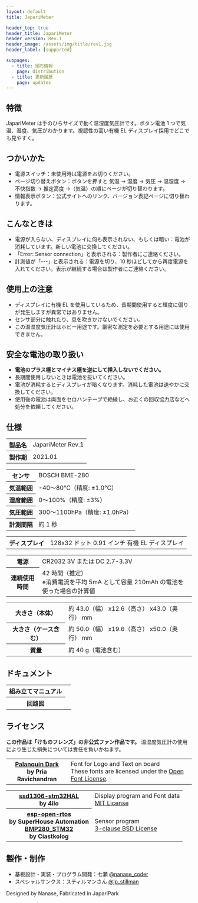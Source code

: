 ```yaml
---
layout: default
title: JapariMeter

header_top: true
header_title: JapariMeter
header_version: Rev.1
header_image: /assets/img/title/rev1.jpg
header_label: [supported]

subpages:
  - title: 頒布情報
    page: distribution
  - title: 更新履歴
    page: updates
---
```


## 特徴

JapariMeter は手のひらサイズで動く温湿度気圧計です。ボタン電池 1 つで気温、湿度、気圧がわかります。視認性の高い有機 EL ディスプレイ採用でどこでも見やすく。

## つかいかた

- 電源スイッチ：未使用時は電源をお切りください。
- ページ切り替えボタン：ボタンを押すと 気温 → 湿度 → 気圧 → 温湿度 → 不快指数 → 推定高度 →（気温）の順にページが切り替わります。
- 情報表示ボタン：公式サイトへのリンク、バージョン表記ページに切り替わります。

## こんなときは

- 電源が入らない、ディスプレイに何も表示されない、もしくは暗い：電池が消耗しています。新しい電池に交換してください。
- 「Error: Sensor connection」と表示される：製作者にご連絡ください。
- 計測値が「---」と表示される：電源を切り、10 秒ほどしてから再度電源を入れてください。表示が継続する場合は製作者にご連絡ください。

## 使用上の注意

- ディスプレイに有機 EL を使用しているため、長期間使用すると輝度に偏りが発生しますが異常ではありません。
- センサ部分に触れたり、息を吹きかけないでください。
- この温湿度気圧計はホビー用途です。厳密な測定を必要とする用途には使用できません。

## 安全な電池の取り扱い

- **電池のプラス極とマイナス極を逆にして挿入しないでください。**
- 長期間使用しないときは電池を抜いてください。
- 電池が消耗するとディスプレイが暗くなります。消耗した電池は速やかに交換してください。
- 使用後の電池は両面をセロハンテープで絶縁し、お近くの回収協力店などへ処分を依頼してください。

## 仕様

<table class="spec-table">
  <tbody>
    <tr>
      <th>製品名</th>
      <td>JapariMeter Rev.1</td>
    </tr>
    <tr>
      <th>製作期</th>
      <td>2021.01</td>
    </tr>
  </tbody>
</table>

<table class="spec-table">
  <tbody>
    <tr>
      <th>センサ</th>
      <td>BOSCH BME-280</td>
    </tr>
    <tr>
      <th>気温範囲</th>
      <td>-40〜80℃（精度: ±1.0℃）</td>
    </tr>
    <tr>
      <th>湿度範囲</th>
      <td>0〜100%（精度: ±3%）</td>
    </tr>
    <tr>
      <th>気圧範囲</th>
      <td>300〜1100hPa（精度: ±1.0hPa）</td>
    </tr>
    <tr>
      <th>計測間隔</th>
      <td>約 1 秒</td>
    </tr>
  </tbody>
</table>

<table class="spec-table">
  <tbody>
    <tr>
      <th>ディスプレイ</th>
      <td>128x32 ドット 0.91 インチ 有機 EL ディスプレイ</td>
    </tr>
  </tbody>
</table>

<table class="spec-table">
  <tbody>
    <tr>
      <th>電源</th>
      <td>CR2032 3V または DC 2.7-3.3V</td>
    </tr>
    <tr>
      <th>連続使用時間</th>
      <td>
        42 時間（推定）<br />
        <span class="foot-note">※消費電流を平均 5mA として容量 210mAh の電池を使った場合の計算値</span>
      </td>
    </tr>
  </tbody>
</table>

<table class="spec-table">
  <tbody>
    <tr>
      <th>大きさ（本体）</th>
      <td>約 43.0（幅） x12.6（高さ） x43.0（奥行） mm</td>
    </tr>
    <tr>
      <th>大きさ（ケース含む）</th>
      <td>約 50.0（幅） x19.6（高さ） x50.0（奥行） mm</td>
    </tr>
    <tr>
      <th>質量</th>
      <td>約 40 g（電池含む）</td>
    </tr>
  </tbody>
</table>

## ドキュメント

<table class="spec-table">
  <tbody>
    <tr>
      <th>組み立てマニュアル</th>
      <td></td>
    </tr>
    <tr>
      <th>回路図</th>
      <td></td>
    </tr>
  </tbody>
</table>

## ライセンス

**この作品は「けものフレンズ」の非公式ファン作品です。** 温湿度気圧計の使用により生じた損失については責任を負いかねます。

<table class="spec-table">
  <tbody>
    <tr>
      <th>
        <a href="https://fonts.google.com/specimen/Palanquin+Dark#about" target="_blank">Palanquin Dark</a><br />
        <span class="foot-note">by Pria Ravichandran</span>
      </th>
      <td>
        <span class="foot-note">Font for Logo and Text on board</span><br />
        These fonts are licensed under the <a href="https://scripts.sil.org/cms/scripts/page.php?site_id=nrsi&id=OFL" target="_blank">Open Font License</a>.
      </td>
    </tr>
  </tbody>
</table>

<table class="spec-table">
  <tbody>
    <tr>
      <th>
        <a href="https://github.com/4ilo/ssd1306-stm32HAL" target="_blank">ssd1306-stm32HAL</a><br />
        <span class="foot-note">by 4ilo</span>
      </th>
      <td>
        <span class="foot-note">Display program and Font data</span><br />
        <a href="https://github.com/4ilo/ssd1306-stm32HAL/blob/master/LICENSE.md" target="_blank">MIT License</a>
      </td>
    </tr>
    <tr>
      <th>
        <a href="https://github.com/SuperHouse/esp-open-rtos" target="_blank">esp-open-rtos</a><br />
        <span class="foot-note">by SuperHouse Automation</span><br />
        <a href="https://github.com/ciastkolog/BMP280_STM32" target="_blank">BMP280_STM32</a><br />
        <span class="foot-note">by Ciastkolog</span>
      </th>
      <td>
        <span class="foot-note">Sensor program</span><br />
        <a href="https://github.com/SuperHouse/esp-open-rtos/blob/master/LICENSE" target="_blank">3-clause BSD License</a>
      </td>
    </tr>
  </tbody>
</table>

## 製作・制作

- 基板設計・実装・プログラム開発：七瀬 [@nanase_coder](https://twitter.com/nanase_coder)
- スペシャルサンクス：スティルマンさん [@lp_stillman](https://twitter.com/lp_stillman)

<p class="text-center margin-50 epitaph">Designed by Nanase, Fabricated in <span class="small-caps">JapariPark</span></p>
